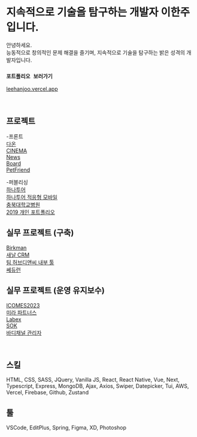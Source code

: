 # 지속적으로 기술을 탐구하는 개발자 이한주입니다.

안녕하세요.<br />
능동적으로 창의적인 문제 해결을 즐기며, 지속적으로 기술을 탐구하는 밝은 성격의 개발자입니다.<br />

### `포트폴리오 보러가기`
[leehanjoo.vercel.app](https://leehanjoo.vercel.app/)

<br />

## 프로젝트
-프론트<br />
[다온](https://lee-hanjoo.github.io/GreenDaon/index.html)<br />
[CINEMA](https://lee-hanjoo.github.io/GreenMovies/)<br />
[News](https://leehanjoo-news.vercel.app/)<br />
[Board](http://leehanjooboard.ap-northeast-2.elasticbeanstalk.com/)<br />
[PetFriend](https://github.com/Lee-Hanjoo/petfriend)<br />

-퍼블리싱<br />
[하나투어](http://leehanjoo.dothome.co.kr/)<br />
[하나투어 적응형 모바일](http://leehanjoo.dothome.co.kr/mo_index.html)<br />
[충북대학교병원](http://leehanjoo2.dothome.co.kr/)<br />
[2019 개인 포트폴리오](http://leehanjoo3.dothome.co.kr/)<br />

## 실무 프로젝트 (구축)
[Birkman](https://birkmankorea.co.kr/)<br />
[새날 CRM](http://www.salesmac.com/employee/login)<br />
[팀 허브디앤씨 내부 툴](http://teamhubdnc.com/)<br />
[쎄듀런](https://cedulearn.com/)

## 실무 프로젝트 (운영 유지보수)
[ICOMES2023](https://icomes.or.kr/)<br />
[미라 파트너스](https://www.mirapartners.im/)<br />
[Labex](https://labex.kr/goods/goods_list.php)<br />
[SOK](https://sokorea.or.kr/)<br />
[바디채널 관리자]()

<br />

## 스킬
HTML, CSS, SASS, JQuery, Vanilla JS, React, React Native, Vue, Next, Typescript, Express, MongoDB, Ajax, Axios, Swiper, Datepicker, Tui, AWS, Vercel, Firebase, Github, Zustand

## 툴
VSCode, EditPlus, Spring, Figma, XD, Photoshop
